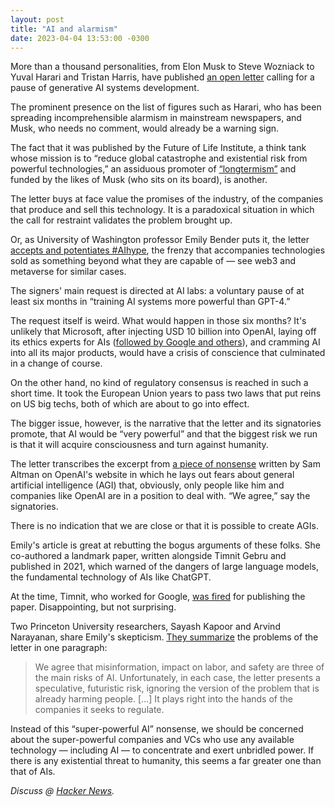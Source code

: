 ```yaml
---
layout: post
title: "AI and alarmism"
date: 2023-04-04 13:53:00 -0300
---
```

More than a thousand personalities, from Elon Musk to Steve Wozniack to Yuval Harari and Tristan Harris, have published [an open letter](https://futureoflife.org/open-letter/pause-giant-ai-experiments/) calling for a pause of generative AI systems development.

The prominent presence on the list of figures such as Harari, who has been spreading incomprehensible alarmism in mainstream newspapers, and Musk, who needs no comment, would already be a warning sign.

The fact that it was published by the Future of Life Institute, a think tank whose mission is to “reduce global catastrophe and existential risk from powerful technologies,” an assiduous promoter of [“longtermism”](https://en.wikipedia.org/wiki/Longtermism) and funded by the likes of Musk (who sits on its board), is another.

The letter buys at face value the promises of the industry, of the companies that produce and sell this technology. It is a paradoxical situation in which the call for restraint validates the problem brought up.

Or, as University of Washington professor Emily Bender puts it, the letter [accepts and potentiates #AIhype](https://medium.com/@emilymenonbender/policy-makers-please-dont-fall-for-the-distractions-of-aihype-e03fa80ddbf1), the frenzy that accompanies technologies sold as something beyond what they are capable of — see web3 and metaverse for similar cases.

The signers' main request is directed at AI labs: a voluntary pause of at least six months in “training AI systems more powerful than GPT-4.”

The request itself is weird. What would happen in those six months? It's unlikely that Microsoft, after injecting USD 10 billion into OpenAI, laying off its ethics experts for AIs ([followed by Google and others](https://www.ft.com/content/26372287-6fb3-457b-9e9c-f722027f36b3)), and cramming AI into all its major products, would have a crisis of conscience that culminated in a change of course.

On the other hand, no kind of regulatory consensus is reached in such a short time. It took the European Union years to pass two laws that put reins on US big techs, both of which are about to go into effect.

The bigger issue, however, is the narrative that the letter and its signatories promote, that AI would be “very powerful” and that the biggest risk we run is that it will acquire consciousness and turn against humanity.

The letter transcribes the excerpt from [a piece of nonsense](https://openai.com/blog/planning-for-agi-and-beyond) written by Sam Altman on OpenAI's website in which he lays out fears about general artificial intelligence (AGI) that, obviously, only people like him and companies like OpenAI are in a position to deal with. “We agree,” say the signatories.

There is no indication that we are close or that it is possible to create AGIs.

Emily's article is great at rebutting the bogus arguments of these folks. She co-authored a landmark paper, written alongside Timnit Gebru and published in 2021, which warned of the dangers of large language models, the fundamental technology of AIs like ChatGPT.

At the time, Timnit, who worked for Google, [was fired](https://www.nytimes.com/2020/12/03/technology/google-researcher-timnit-gebru.html) for publishing the paper. Disappointing, but not surprising.

Two Princeton University researchers, Sayash Kapoor and Arvind Narayanan, share Emily's skepticism. [They summarize](https://aisnakeoil.substack.com/p/a-misleading-open-letter-about-sci) the problems of the letter in one paragraph:

>We agree that misinformation, impact on labor, and safety are three of the main risks of AI. Unfortunately, in each case, the letter presents a speculative, futuristic risk, ignoring the version of the problem that is already harming people. […] It plays right into the hands of the companies it seeks to regulate. 

Instead of this “super-powerful AI” nonsense, we should be concerned about the super-powerful companies and VCs who use any available technology — including AI — to concentrate and exert unbridled power. If there is any existential threat to humanity, this seems a far greater one than that of AIs.

_Discuss @ [Hacker News](https://news.ycombinator.com/item?id=35442625)._